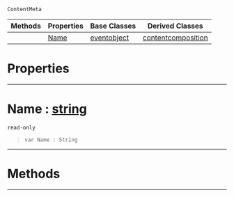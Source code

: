  `ContentMeta`

|Methods|Properties|Base Classes|Derived Classes|
|---|---|---|---|
| |[ Name](https://github.com/ArendDanielek/ZeroDocsTest/blob/master/code_reference/class_reference/contentitem.markdown#name-zero-engine-documen)|[eventobject](https://github.com/ArendDanielek/ZeroDocsTest/blob/master/code_reference/class_reference/eventobject.markdown)|[contentcomposition](https://github.com/ArendDanielek/ZeroDocsTest/blob/master/code_reference/class_reference/contentcomposition.markdown)|


 #  Properties


---  
 #  Name : [string](https://github.com/ArendDanielek/ZeroDocsTest/blob/master/code_reference/zilch_base_types/string.markdown)

 `read-only`

> 
> ``` lang=cpp, name=Zilch
> var Name : String


---  
 #  Methods


---  
 
  
  
  
  
  
  
  

 